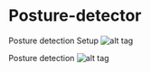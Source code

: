 # Posture-detector


Posture detection Setup
![alt tag](http://i.imgur.com/fsWwAd9.jpg)

Posture detection
![alt tag](http://i.imgur.com/3dIspnG.png)
